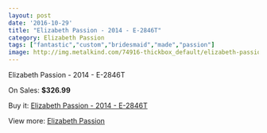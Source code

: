 ```yaml
---
layout: post
date: '2016-10-29'
title: "Elizabeth Passion - 2014 - E-2846T"
category: Elizabeth Passion
tags: ["fantastic","custom","bridesmaid","made","passion"]
image: http://img.metalkind.com/74916-thickbox_default/elizabeth-passion-2014-e-2846t.jpg
---
```

Elizabeth Passion - 2014 - E-2846T

On Sales: **$326.99**
<a href="https://www.metalkind.com/en/elizabeth-passion/18474-elizabeth-passion-2014-e-2846t.html"><amp-img layout="responsive" width="600" height="600" src="//img.metalkind.com/74916-thickbox_default/elizabeth-passion-2014-e-2846t.jpg" alt="Elizabeth Passion - 2014 - E-2846T 0" /></a>

Buy it: [Elizabeth Passion - 2014 - E-2846T](https://www.metalkind.com/en/elizabeth-passion/18474-elizabeth-passion-2014-e-2846t.html "Elizabeth Passion - 2014 - E-2846T")

View more: [Elizabeth Passion](https://www.metalkind.com/en/43-elizabeth-passion "Elizabeth Passion")